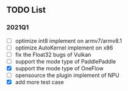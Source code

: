 ## TODO List

### 2021Q1

- [ ] optimize int8 implement on armv7/armv8.1
- [ ] optimize AutoKernel implement on x86
- [ ] fix the Float32 bugs of Vulkan 
- [ ] support the mode type of PaddlePaddle
- [x] support the mode type of OneFlow
- [ ] opensource the plugin implement of NPU
- [x] add more test case
